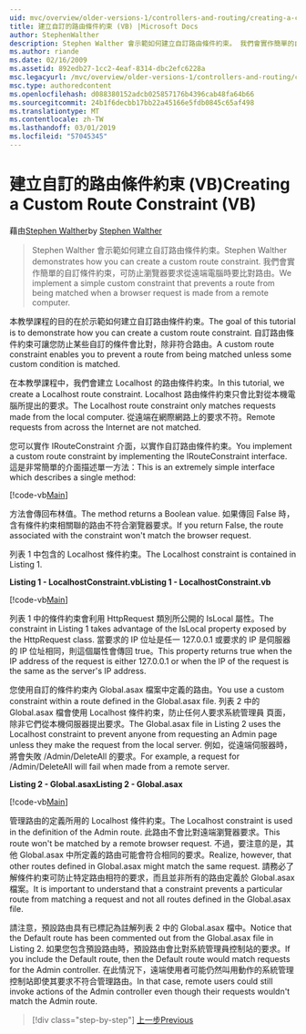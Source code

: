 ```yaml
---
uid: mvc/overview/older-versions-1/controllers-and-routing/creating-a-custom-route-constraint-vb
title: 建立自訂的路由條件約束 (VB) |Microsoft Docs
author: StephenWalther
description: Stephen Walther 會示範如何建立自訂路由條件約束。 我們會實作簡單的自訂條件約束可以防止路由比對 w...
ms.author: riande
ms.date: 02/16/2009
ms.assetid: 892edb27-1cc2-4eaf-8314-dbc2efc6228a
msc.legacyurl: /mvc/overview/older-versions-1/controllers-and-routing/creating-a-custom-route-constraint-vb
msc.type: authoredcontent
ms.openlocfilehash: d088380152adcb025857176b4396cab48fa64b66
ms.sourcegitcommit: 24b1f6decbb17bb22a45166e5fdb0845c65af498
ms.translationtype: MT
ms.contentlocale: zh-TW
ms.lasthandoff: 03/01/2019
ms.locfileid: "57045345"
---
```

<a name="creating-a-custom-route-constraint-vb"></a><span data-ttu-id="41d4f-104">建立自訂的路由條件約束 (VB)</span><span class="sxs-lookup"><span data-stu-id="41d4f-104">Creating a Custom Route Constraint (VB)</span></span>
====================
<span data-ttu-id="41d4f-105">藉由[Stephen Walther](https://github.com/StephenWalther)</span><span class="sxs-lookup"><span data-stu-id="41d4f-105">by [Stephen Walther](https://github.com/StephenWalther)</span></span>

> <span data-ttu-id="41d4f-106">Stephen Walther 會示範如何建立自訂路由條件約束。</span><span class="sxs-lookup"><span data-stu-id="41d4f-106">Stephen Walther demonstrates how you can create a custom route constraint.</span></span> <span data-ttu-id="41d4f-107">我們會實作簡單的自訂條件約束，可防止瀏覽器要求從遠端電腦時要比對路由。</span><span class="sxs-lookup"><span data-stu-id="41d4f-107">We implement a simple custom constraint that prevents a route from being matched when a browser request is made from a remote computer.</span></span>


<span data-ttu-id="41d4f-108">本教學課程的目的在於示範如何建立自訂路由條件約束。</span><span class="sxs-lookup"><span data-stu-id="41d4f-108">The goal of this tutorial is to demonstrate how you can create a custom route constraint.</span></span> <span data-ttu-id="41d4f-109">自訂路由條件約束可讓您防止某些自訂的條件會比對，除非符合路由。</span><span class="sxs-lookup"><span data-stu-id="41d4f-109">A custom route constraint enables you to prevent a route from being matched unless some custom condition is matched.</span></span>

<span data-ttu-id="41d4f-110">在本教學課程中，我們會建立 Localhost 的路由條件約束。</span><span class="sxs-lookup"><span data-stu-id="41d4f-110">In this tutorial, we create a Localhost route constraint.</span></span> <span data-ttu-id="41d4f-111">Localhost 路由條件約束只會比對從本機電腦所提出的要求。</span><span class="sxs-lookup"><span data-stu-id="41d4f-111">The Localhost route constraint only matches requests made from the local computer.</span></span> <span data-ttu-id="41d4f-112">從遠端在網際網路上的要求不符。</span><span class="sxs-lookup"><span data-stu-id="41d4f-112">Remote requests from across the Internet are not matched.</span></span>

<span data-ttu-id="41d4f-113">您可以實作 IRouteConstraint 介面，以實作自訂路由條件約束。</span><span class="sxs-lookup"><span data-stu-id="41d4f-113">You implement a custom route constraint by implementing the IRouteConstraint interface.</span></span> <span data-ttu-id="41d4f-114">這是非常簡單的介面描述單一方法：</span><span class="sxs-lookup"><span data-stu-id="41d4f-114">This is an extremely simple interface which describes a single method:</span></span>

[!code-vb[Main](creating-a-custom-route-constraint-vb/samples/sample1.vb)]

<span data-ttu-id="41d4f-115">方法會傳回布林值。</span><span class="sxs-lookup"><span data-stu-id="41d4f-115">The method returns a Boolean value.</span></span> <span data-ttu-id="41d4f-116">如果傳回 False 時，含有條件約束相關聯的路由不符合瀏覽器要求。</span><span class="sxs-lookup"><span data-stu-id="41d4f-116">If you return False, the route associated with the constraint won't match the browser request.</span></span>

<span data-ttu-id="41d4f-117">列表 1 中包含的 Localhost 條件約束。</span><span class="sxs-lookup"><span data-stu-id="41d4f-117">The Localhost constraint is contained in Listing 1.</span></span>

<span data-ttu-id="41d4f-118">**Listing 1 - LocalhostConstraint.vb**</span><span class="sxs-lookup"><span data-stu-id="41d4f-118">**Listing 1 - LocalhostConstraint.vb**</span></span>

[!code-vb[Main](creating-a-custom-route-constraint-vb/samples/sample2.vb)]

<span data-ttu-id="41d4f-119">列表 1 中的條件約束會利用 HttpRequest 類別所公開的 IsLocal 屬性。</span><span class="sxs-lookup"><span data-stu-id="41d4f-119">The constraint in Listing 1 takes advantage of the IsLocal property exposed by the HttpRequest class.</span></span> <span data-ttu-id="41d4f-120">當要求的 IP 位址是任一 127.0.0.1 或要求的 IP 是伺服器的 IP 位址相同，則這個屬性會傳回 true。</span><span class="sxs-lookup"><span data-stu-id="41d4f-120">This property returns true when the IP address of the request is either 127.0.0.1 or when the IP of the request is the same as the server's IP address.</span></span>

<span data-ttu-id="41d4f-121">您使用自訂的條件約束內 Global.asax 檔案中定義的路由。</span><span class="sxs-lookup"><span data-stu-id="41d4f-121">You use a custom constraint within a route defined in the Global.asax file.</span></span> <span data-ttu-id="41d4f-122">列表 2 中的 Global.asax 檔會使用 Localhost 條件約束，防止任何人要求系統管理員 頁面，除非它們從本機伺服器提出要求。</span><span class="sxs-lookup"><span data-stu-id="41d4f-122">The Global.asax file in Listing 2 uses the Localhost constraint to prevent anyone from requesting an Admin page unless they make the request from the local server.</span></span> <span data-ttu-id="41d4f-123">例如，從遠端伺服器時，將會失敗 /Admin/DeleteAll 的要求。</span><span class="sxs-lookup"><span data-stu-id="41d4f-123">For example, a request for /Admin/DeleteAll will fail when made from a remote server.</span></span>

<span data-ttu-id="41d4f-124">**Listing 2 - Global.asax**</span><span class="sxs-lookup"><span data-stu-id="41d4f-124">**Listing 2 - Global.asax**</span></span>

[!code-vb[Main](creating-a-custom-route-constraint-vb/samples/sample3.vb)]

<span data-ttu-id="41d4f-125">管理路由的定義所用的 Localhost 條件約束。</span><span class="sxs-lookup"><span data-stu-id="41d4f-125">The Localhost constraint is used in the definition of the Admin route.</span></span> <span data-ttu-id="41d4f-126">此路由不會比對遠端瀏覽器要求。</span><span class="sxs-lookup"><span data-stu-id="41d4f-126">This route won't be matched by a remote browser request.</span></span> <span data-ttu-id="41d4f-127">不過，要注意的是，其他 Global.asax 中所定義的路由可能會符合相同的要求。</span><span class="sxs-lookup"><span data-stu-id="41d4f-127">Realize, however, that other routes defined in Global.asax might match the same request.</span></span> <span data-ttu-id="41d4f-128">請務必了解條件約束可防止特定路由相符的要求，而且並非所有的路由定義於 Global.asax 檔案。</span><span class="sxs-lookup"><span data-stu-id="41d4f-128">It is important to understand that a constraint prevents a particular route from matching a request and not all routes defined in the Global.asax file.</span></span>

<span data-ttu-id="41d4f-129">請注意，預設路由具有已標記為註解列表 2 中的 Global.asax 檔中。</span><span class="sxs-lookup"><span data-stu-id="41d4f-129">Notice that the Default route has been commented out from the Global.asax file in Listing 2.</span></span> <span data-ttu-id="41d4f-130">如果您包含預設路由時，預設路由會比對系統管理員控制站的要求。</span><span class="sxs-lookup"><span data-stu-id="41d4f-130">If you include the Default route, then the Default route would match requests for the Admin controller.</span></span> <span data-ttu-id="41d4f-131">在此情況下，遠端使用者可能仍然叫用動作的系統管理控制站即使其要求不符合管理路由。</span><span class="sxs-lookup"><span data-stu-id="41d4f-131">In that case, remote users could still invoke actions of the Admin controller even though their requests wouldn't match the Admin route.</span></span>

> [!div class="step-by-step"]
> [<span data-ttu-id="41d4f-132">上一步</span><span class="sxs-lookup"><span data-stu-id="41d4f-132">Previous</span></span>](creating-a-route-constraint-vb.md)

